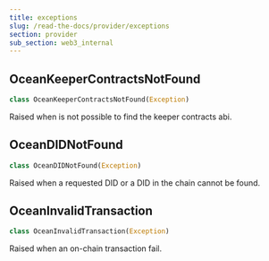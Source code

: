 ```yaml
---
title: exceptions
slug: /read-the-docs/provider/exceptions
section: provider
sub_section: web3_internal
---
```

## OceanKeeperContractsNotFound

```python
class OceanKeeperContractsNotFound(Exception)
```

Raised when is not possible to find the keeper contracts abi.

## OceanDIDNotFound

```python
class OceanDIDNotFound(Exception)
```

Raised when a requested DID or a DID in the chain cannot be found.

## OceanInvalidTransaction

```python
class OceanInvalidTransaction(Exception)
```

Raised when an on-chain transaction fail.

